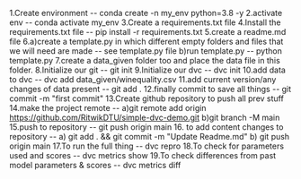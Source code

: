 1.Create environment -- conda create -n my_env python=3.8 -y
2.activate env -- conda activate my_env
3.Create a requirements.txt file
4.Install the requirements.txt file -- pip install -r requirements.txt
5.create a readme.md file
6.a)create a template.py in which different empty folders and files that we will need are made -- see template.py file
  b)run template.py -- python template.py
7.create a data_given folder too and place the data file in this folder.
8.Initialize our git -- git init
9.Initialize our dvc -- dvc init
10.add data to dvc -- dvc add data_given/winequality.csv
11.add current version/any changes of data present -- git add .
12.finally commit to save all things -- git commit -m "first commit"
13.Create github repository to push all prev stuff
14.make the project remote   -- a)git remote add origin https://github.com/RitwikDTU/simple-dvc-demo.git
                                b)git branch -M main        
15.push to repository -- git push origin main
16. to add content changes to repository -- a) git add . && git commit -m "Update Readme.md"
                                            b) git push origin main
17.To run the full thing -- dvc repro
18.To check for parameters used and scores -- dvc metrics show
19.To check differences from past model parameters & scores -- dvc metrics diff